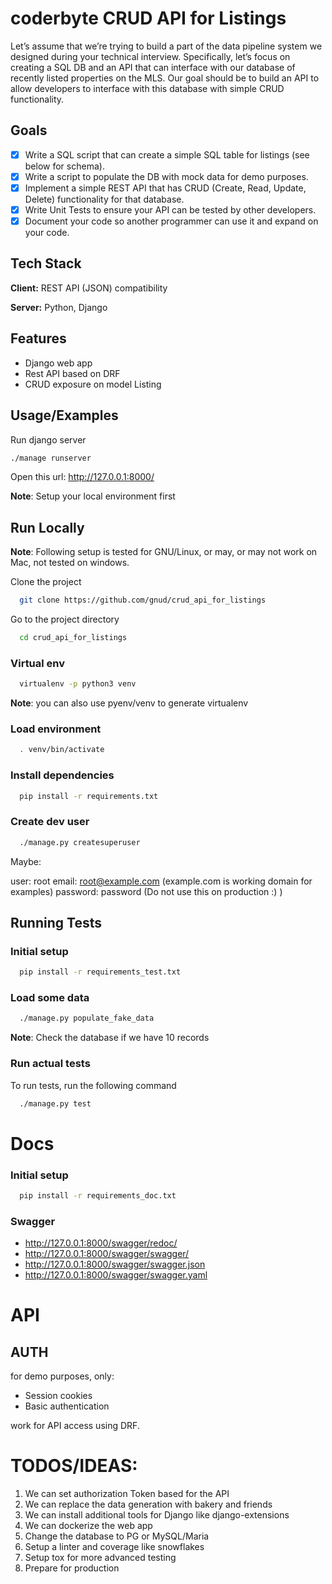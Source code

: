 # coderbyte CRUD API for Listings

Let’s assume that we’re trying to build a part of the data pipeline system we designed during your technical interview.
Specifically, let’s focus on creating a SQL DB and an API that can interface with our database of recently
listed properties on the MLS.
Our goal should be to build an API to allow developers to interface with this database with simple CRUD functionality.

## Goals

- [x] Write a SQL script that can create a simple SQL table for listings (see below for schema).
- [x] Write a script to populate the DB with mock data for demo purposes.
- [x] Implement a simple REST API that has CRUD (Create, Read, Update, Delete) functionality for that database.
- [x] Write Unit Tests to ensure your API can be tested by other developers.
- [x] Document your code so another programmer can use it and expand on your code.

## Tech Stack

**Client:** REST API (JSON) compatibility

**Server:** Python, Django

## Features

- Django web app
- Rest API based on DRF
- CRUD exposure on model Listing

## Usage/Examples

Run django server

```bash
./manage runserver
```

Open this url:
http://127.0.0.1:8000/


**Note**: Setup your local environment first 

## Run Locally

**Note**: Following setup is tested for GNU/Linux, or may, or may not work on Mac, not tested on windows.

Clone the project

```bash
  git clone https://github.com/gnud/crud_api_for_listings
```

Go to the project directory

```bash
  cd crud_api_for_listings
```

### Virtual env

```bash
  virtualenv -p python3 venv
```

**Note**: you can also use pyenv/venv to generate virtualenv 

### Load environment

```bash
  . venv/bin/activate
```

### Install dependencies

```bash
  pip install -r requirements.txt
```

### Create dev user

```bash
  ./manage.py createsuperuser
```

Maybe:

user: root
email: root@example.com (example.com is working domain for examples)
password: password (Do not use this on production :) )

## Running Tests

### Initial setup

```bash
  pip install -r requirements_test.txt
```

### Load some data

```bash
  ./manage.py populate_fake_data
```

**Note**: Check the database if we have 10 records 

### Run actual tests

To run tests, run the following command

```bash
  ./manage.py test
```

# Docs

### Initial setup

```bash
  pip install -r requirements_doc.txt
```

### Swagger

- http://127.0.0.1:8000/swagger/redoc/
- http://127.0.0.1:8000/swagger/swagger/
- http://127.0.0.1:8000/swagger/swagger.json
- http://127.0.0.1:8000/swagger/swagger.yaml


# API

## AUTH

for demo purposes, only:
- Session cookies
- Basic authentication

work for API access using DRF.


# TODOS/IDEAS:

1. We can set authorization Token based for the API
2. We can replace the data generation with bakery and friends
3. We can install additional tools for Django like django-extensions
4. We can dockerize the web app
5. Change the database to PG or MySQL/Maria
6. Setup a linter and coverage like snowflakes
7. Setup tox for more advanced testing
8. Prepare for production
